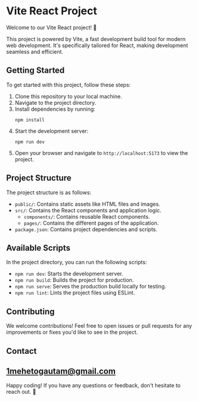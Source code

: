 # Vite React Project

Welcome to our Vite React project! 🎉

This project is powered by Vite, a fast development build tool for modern web development. It's specifically tailored for React, making development seamless and efficient.

## Getting Started

To get started with this project, follow these steps:

1. Clone this repository to your local machine.
2. Navigate to the project directory.
3. Install dependencies by running:
   ```
   npm install
   ```
4. Start the development server:
   ```
   npm run dev
   ```
5. Open your browser and navigate to `http://localhost:5173` to view the project.

## Project Structure

The project structure is as follows:

- `public/`: Contains static assets like HTML files and images.
- `src/`: Contains the React components and application logic.
  - `components/`: Contains reusable React components.
  - `pages/`: Contains the different pages of the application.
- `package.json`: Contains project dependencies and scripts.

## Available Scripts

In the project directory, you can run the following scripts:

- `npm run dev`: Starts the development server.
- `npm run build`: Builds the project for production.
- `npm run serve`: Serves the production build locally for testing.
- `npm run lint`: Lints the project files using ESLint.

## Contributing

We welcome contributions! Feel free to open issues or pull requests for any improvements or fixes you'd like to see in the project.

## Contact
1mehetogautam@gmail.com
---

Happy coding! If you have any questions or feedback, don't hesitate to reach out. 🚀
